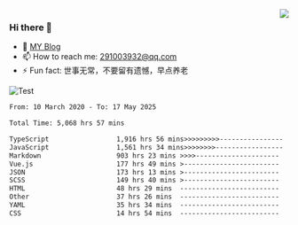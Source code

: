 <img align='right' src='https://github-readme-stats.vercel.app/api?username=niaogege&show_icons=true&theme=radical'/>

### Hi there 👋

- 🌱 [MY Blog](https://bythewayer.com/)
- 📫 How to reach me: 291003932@qq.com
- ⚡ Fun fact:  世事无常，不要留有遗憾，早点养老

![Test](https://github-readme-stats.vercel.app/api/top-langs/?username=niaogege&layout=compact)

<!--START_SECTION:waka-->

```txt
From: 10 March 2020 - To: 17 May 2025

Total Time: 5,068 hrs 57 mins

TypeScript                 1,916 hrs 56 mins>>>>>>>>>----------------   37.82 %
JavaScript                 1,561 hrs 34 mins>>>>>>>>-----------------   30.81 %
Markdown                   903 hrs 23 mins >>>>---------------------   17.82 %
Vue.js                     177 hrs 49 mins >------------------------   03.51 %
JSON                       173 hrs 13 mins >------------------------   03.42 %
SCSS                       149 hrs 40 mins >------------------------   02.95 %
HTML                       48 hrs 29 mins  -------------------------   00.96 %
Other                      37 hrs 26 mins  -------------------------   00.74 %
YAML                       35 hrs 34 mins  -------------------------   00.70 %
CSS                        14 hrs 54 mins  -------------------------   00.29 %
```

<!--END_SECTION:waka-->

